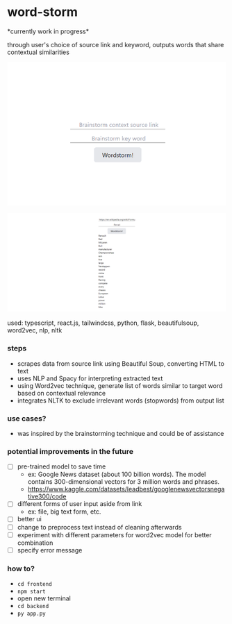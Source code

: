 # word-storm
\*currently work in progress\*

through user's choice of source link and keyword, outputs words that share contextual similarities

![default](./example/default.png)

![output](./example/output.png)

used: typescript, react.js, tailwindcss, python, flask, beautifulsoup, word2vec, nlp, nltk

### steps

- scrapes data from source link using Beautiful Soup, converting HTML to text
- uses NLP and Spacy for interpreting extracted text
- using Word2vec technique, generate list of words similar to target word based on contextual relevance
- integrates NLTK to exclude irrelevant words (stopwords) from output list

### use cases?

- was inspired by the brainstorming technique and could be of assistance

### potential improvements in the future

- [ ] pre-trained model to save time
  - ex: Google News dataset (about 100 billion words). The model contains 300-dimensional vectors for 3 million words and phrases.
  - https://www.kaggle.com/datasets/leadbest/googlenewsvectorsnegative300/code
- [ ] different forms of user input aside from link
  - ex: file, big text form, etc.
- [ ] better ui
- [ ] change to preprocess text instead of cleaning afterwards
- [ ] experiment with different parameters for word2vec model for better combination
- [ ] specify error message

### how to?

- `cd frontend`
- `npm start`
- open new terminal
- `cd backend`
- `py app.py`
